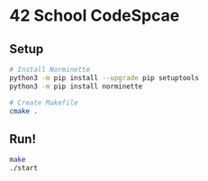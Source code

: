 # 42 School CodeSpcae

## Setup
```bash
# Install Norminette
python3 -m pip install --upgrade pip setuptools
python3 -m pip install norminette

# Create Makefile
cmake .
```

## Run!

```bash
make
./start
```
